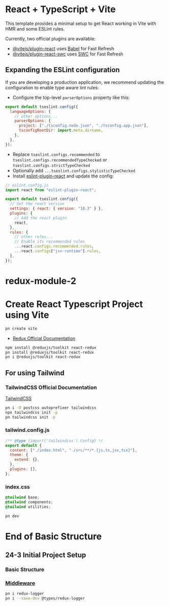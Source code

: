 # React + TypeScript + Vite

This template provides a minimal setup to get React working in Vite with HMR and some ESLint rules.

Currently, two official plugins are available:

- [@vitejs/plugin-react](https://github.com/vitejs/vite-plugin-react/blob/main/packages/plugin-react/README.md) uses [Babel](https://babeljs.io/) for Fast Refresh
- [@vitejs/plugin-react-swc](https://github.com/vitejs/vite-plugin-react-swc) uses [SWC](https://swc.rs/) for Fast Refresh

## Expanding the ESLint configuration

If you are developing a production application, we recommend updating the configuration to enable type aware lint rules:

- Configure the top-level `parserOptions` property like this:

```js
export default tseslint.config({
  languageOptions: {
    // other options...
    parserOptions: {
      project: ["./tsconfig.node.json", "./tsconfig.app.json"],
      tsconfigRootDir: import.meta.dirname,
    },
  },
});
```

- Replace `tseslint.configs.recommended` to `tseslint.configs.recommendedTypeChecked` or `tseslint.configs.strictTypeChecked`
- Optionally add `...tseslint.configs.stylisticTypeChecked`
- Install [eslint-plugin-react](https://github.com/jsx-eslint/eslint-plugin-react) and update the config:

```js
// eslint.config.js
import react from "eslint-plugin-react";

export default tseslint.config({
  // Set the react version
  settings: { react: { version: "18.3" } },
  plugins: {
    // Add the react plugin
    react,
  },
  rules: {
    // other rules...
    // Enable its recommended rules
    ...react.configs.recommended.rules,
    ...react.configs["jsx-runtime"].rules,
  },
});
```

# redux-module-2

# Create React Typescript Project using Vite

```bash
pn create vite
```

- [Redux Official Documentation](https://redux-toolkit.js.org/tutorials/quick-start)

```bash
npm install @reduxjs/toolkit react-redux
pn install @reduxjs/toolkit react-redux
pn i @reduxjs/toolkit react-redux
```

## For using Tailwind

### **TailwindCSS Official Documentation**

[TailwindCSS](https://tailwindcss.com/docs/guides/vite)

```bash
pn i -D postcss autoprefixer tailwindcss
npx tailwindcss init -p
pn tailwindcss init -p
```

### tailwind.config.js

```js
/** @type {import('tailwindcss').Config} */
export default {
  content: ["./index.html", "./src/**/*.{js,ts,jsx,tsx}"],
  theme: {
    extend: {},
  },
  plugins: [],
};
```

### index.css

```css
@tailwind base;
@tailwind components;
@tailwind utilities;
```

```bash
pn dev
```

# End of Basic Structure

## 24-3 Initial Project Setup

### Basic Structure

### [Middleware](https://redux-toolkit.js.org/api/getDefaultMiddleware#included-default-middleware)

```bash
pn i redux-logger
pn i --save-dev @types/redux-logger
```
